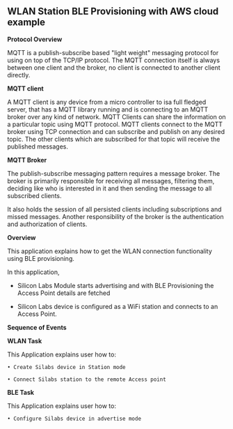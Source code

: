 ## WLAN Station BLE Provisioning with AWS cloud example

**Protocol Overview**

MQTT is a publish-subscribe based "light weight" messaging protocol for using on top of the TCP/IP protocol. The MQTT connection itself is always between one client and the broker, no client is connected to another client directly.

**MQTT client**

A MQTT client is any device from a micro controller to isa full fledged server, that has a MQTT library running and is connecting to an MQTT broker over any kind of network. MQTT Clients can share the information on a particular topic using MQTT protocol. MQTT clients connect to the MQTT broker using TCP connection and can subscribe and publish on any desired topic. The other clients which are subscribed for that topic will receive the published messages.

**MQTT Broker**

The publish-subscribe messaging pattern requires a message broker. The broker is primarily responsible for receiving all messages, filtering them, deciding like who is interested in it and then sending the message to all subscribed clients.

It also holds the session of all persisted clients including subscriptions and missed messages. Another responsibility of the broker is the authentication and authorization of clients.

**Overview**

This application explains how to get the WLAN connection functionality using BLE provisioning.

In this application,

- Silicon Labs Module starts advertising and with BLE Provisioning the Access Point details are fetched

- Silicon Labs device is configured as a WiFi station and connects to an Access Point.

**Sequence of Events**

**WLAN Task**

This Application explains user how to:

    • Create Silabs device in Station mode

    • Connect Silabs station to the remote Access point

**BLE Task**

This Application explains user how to:

    • Configure Silabs device in advertise mode